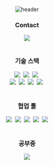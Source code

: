 <div align="center">
  
![header](https://capsule-render.vercel.app/api?type=waving&color=auto&height=300&section=header&text=Welcome👋&desc=Deasung's%20GitHub%20Profile&descAlignY=58&descAlign=66&fontSize=90&animation=fadeIn&fontAlignY=38&descSize=30&fontColor=ffffff)

<h3 align="center">Contact</h3>
<div align="center">
    <a href="https://reactprac.tistory.com">
    <img src="https://img.shields.io/badge/TISTORY-ff5a4a?style=for-the-badge&logo=tistory&logoColor=white" />
  </a>
</div>

<br/>

<h3 align="center">기술 스택</h3>


<div align="center">
  <img src="https://img.shields.io/badge/react-20232a.svg?style=for-the-badge&logo=react&logoColor=61DAFB" />&nbsp
  <img src="https://img.shields.io/badge/javascript-F7DF1E.svg?style=for-the-badge&logo=javascript&logoColor=20232a" />&nbsp
  <img src="https://img.shields.io/badge/typescript-007ACC.svg?style=for-the-badge&logo=typescript&logoColor=white" />&nbsp
</div>

<div align="center">
  <img src="https://img.shields.io/badge/styled--components-DB7093?style=for-the-badge&logo=styled-components&logoColor=ffd35b" />&nbsp
  <img src="https://img.shields.io/badge/tailwindcss-1daabb.svg?style=for-the-badge&logo=tailwind-css&logoColor=white" />&nbsp
    <img src="https://img.shields.io/badge/React%20Query-FF4154?style=for-the-badge&logo=react%20query&logoColor=white" />&nbsp
  <img src="https://img.shields.io/badge/Recoil-3578E5?style=for-the-badge&logo=recoil&logoColor=white" />&nbsp
</div>

<br>

<h3 align="center">협업 툴</h3>
<div align="center">
  <img src="https://img.shields.io/badge/git-F05033.svg?style=for-the-badge&logo=git&logoColor=white" />&nbsp
  <img src="https://img.shields.io/badge/github-181717.svg?style=for-the-badge&logo=github&logoColor=white" />&nbsp
  <img src="https://img.shields.io/badge/Notion-F3F3F3.svg?style=for-the-badge&logo=notion&logoColor=black" />&nbsp
  <img src="https://img.shields.io/badge/postman-FF6C37.svg?style=for-the-badge&logo=postman&logoColor=white">&nbsp
    <img src="https://img.shields.io/badge/figma-F24E1E.svg?style=for-the-badge&logo=figma&logoColor=white" />
</div>

<br>

<h3 align="center">공부중</h3>
<div align="center">
<img src="https://img.shields.io/badge/NEXTJS-000000?style=for-the-badge&logo=nextdotjs&logoColor=white">
</div>

<br>

</div>
<!-- <div align="center" display="flex">
<a>
  <img align="center" src="https://github-readme-stats.vercel.app/api?username=Hwangdae&show_icons=true&hide_border=true&hide_rank=true&title_color=76ABAE&text_color=FFFFFF&icon_color=76ABAE&bg_color=31363F" />
</a>
<a display="block" height="500px">
  <img align="center" src="https://github-readme-stats.vercel.app/api/top-langs/?username=Hwangdae&layout=compact&hide_border=true&title_color=76ABAE&text_color=FFFFFF&icon_color=76ABAE&bg_color=31363F" />
</a>
</div> -->
<!--
**hwangdae/hwangdae** is a ✨ _special_ ✨ repository because its `README.md` (this file) appears on your GitHub profile.

Here are some ideas to get you started:

- 🔭 I’m currently working on ...
- 🌱 I’m currently learning ...
- 👯 I’m looking to collaborate on ...
- 🤔 I’m looking for help with ...
- 💬 Ask me about ...
- 📫 How to reach me: ...
- 😄 Pronouns: ...
- ⚡ Fun fact: ...
-->
